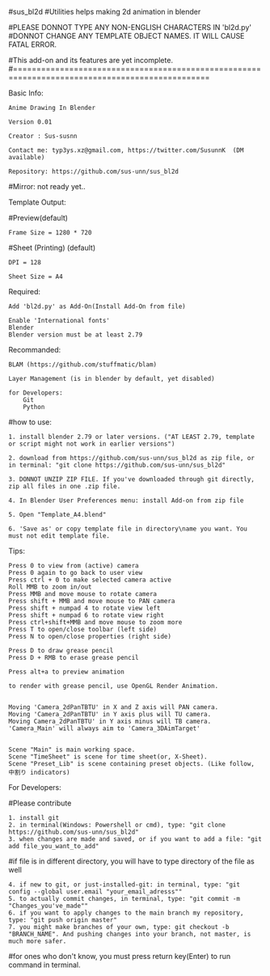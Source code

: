 #sus_bl2d
#Utilities helps making 2d animation in blender

#PLEASE DONNOT TYPE ANY NON-ENGLISH CHARACTERS IN 'bl2d.py'
#DONNOT CHANGE ANY TEMPLATE OBJECT NAMES. IT WILL CAUSE FATAL ERROR.

#This add-on and its features are yet incomplete.
#================================================================================================

Basic Info:
	
	Anime Drawing In Blender
	
	Version 0.01
	
	Creator : Sus-susnn
	
	Contact me: typ3ys.xz@gmail.com, https://twitter.com/SusunnK  (DM available)
	
	Repository: https://github.com/sus-unn/sus_bl2d
	
	
#Mirror: not ready yet..

	
	
Template Output:

#Preview(default)

	Frame Size = 1280 * 720
	
#Sheet (Printing) (default)

	DPI = 128
	
	Sheet Size = A4
	

Required:

    Add 'bl2d.py' as Add-On(Install Add-On from file)
    
    Enable 'International fonts'
	Blender 
	Blender version must be at least 2.79
    
Recommanded: 

    BLAM (https://github.com/stuffmatic/blam)
    
    Layer Management (is in blender by default, yet disabled)
	
	for Developers:
		Git
		Python

	
#how to use:

	1. install blender 2.79 or later versions. ("AT LEAST 2.79, template or script might not work in earlier versions")
	
	2. download from https://github.com/sus-unn/sus_bl2d as zip file, or in terminal: "git clone https://github.com/sus-unn/sus_bl2d"
	
	3. DONNOT UNZIP ZIP FILE. If you've downloaded through git directly, zip all files in one .zip file.
	
	4. In Blender User Preferences menu: install Add-on from zip file
	
	5. Open "Template_A4.blend"
	
	6. 'Save as' or copy template file in directory\name you want. You must not edit template file.
	



Tips:

	Press 0 to view from (active) camera
	Press 0 again to go back to user view
	Press ctrl + 0 to make selected camera active
	Roll MMB to zoom in/out
	Press MMB and move mouse to rotate camera
	Press shift + MMB and move mouse to PAN camera
	Press shift + numpad 4 to rotate view left
	Press shift + numpad 6 to rotate view right
	Press ctrl+shift+MMB and move mouse to zoom more
	Press T to open/close toolbar (left side)
	Press N to open/close properties (right side)
	
	Press D to draw grease pencil
	Press D + RMB to erase grease pencil
	
	Press alt+a to preview animation
	
	to render with grease pencil, use OpenGL Render Animation.
	
	
	Moving 'Camera_2dPanTBTU' in X and Z axis will PAN camera. 
	Moving 'Camera_2dPanTBTU' in Y axis plus will TU camera.
	Moving Camera_2dPanTBTU' in Y axis minus will TB camera.
	'Camera_Main' will always aim to 'Camera_3DAimTarget'
	
	
	Scene "Main" is main working space.
	Scene "TimeSheet" is scene for time sheet(or, X-Sheet).
	Scene "Preset_Lib" is scene containing preset objects. (Like follow, 中割り indicators)
	
For Developers:

#Please contribute

	1. install git
	2. in terminal(Windows: Powershell or cmd), type: "git clone https://github.com/sus-unn/sus_bl2d"
	3. when changes are made and saved, or if you want to add a file: "git add file_you_want_to_add"
	
#if file is in different directory, you will have to type directory of the file as well

	4. if new to git, or just-installed-git: in terminal, type: "git config --global user.email "your_email_adresss""
	5. to actually commit changes, in terminal, type: "git commit -m "Changes_you've_made""
	6. if you want to apply changes to the main branch my repository, type: "git push origin master"
	7. you might make branches of your own, type: git checkout -b "BRANCH_NAME". And pushing changes into your branch, not master, is much more safer. 

#for ones who don't know, you must press return key(Enter) to run command in terminal.

